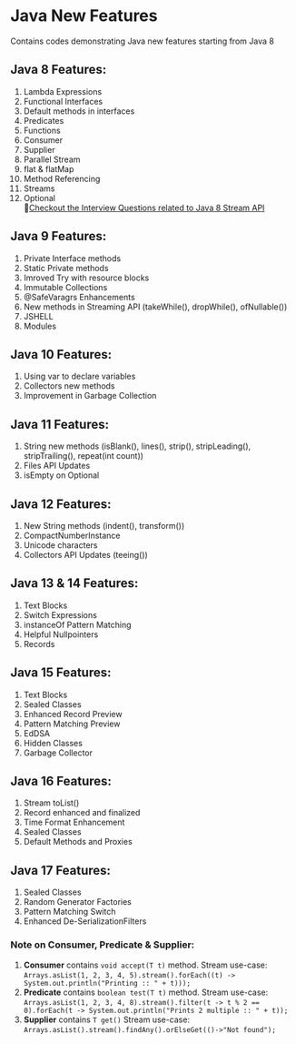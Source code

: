 # Java New Features
Contains codes demonstrating Java new features starting from Java 8
## Java 8 Features:
1. Lambda Expressions
2. Functional Interfaces
3. Default methods in interfaces
4. Predicates
5. Functions
6. Consumer
7. Supplier
8. Parallel Stream
9. flat & flatMap
10. Method Referencing
11. Streams
12. Optional </br>
    🔗[Checkout the Interview Questions related to Java 8 Stream API](https://github.com/attrayadas/java-new-features/tree/main/java-8-features/src/com/attraya/java8/interviewquestions)

## Java 9 Features:
1. Private Interface methods
2. Static Private methods
3. Imroved Try with resource blocks
4. Immutable Collections
5. @SafeVaragrs Enhancements
6. New methods in Streaming API (takeWhile(), dropWhile(), ofNullable())
7. JSHELL
8. Modules

## Java 10 Features:
1. Using var to declare variables
2. Collectors new methods
3. Improvement in Garbage Collection

## Java 11 Features:
1. String new methods (isBlank(), lines(), strip(), stripLeading(), stripTrailing(), repeat(int count))
2. Files API Updates
3. isEmpty on Optional

## Java 12 Features:
1. New String methods (indent(), transform())
2. CompactNumberInstance
3. Unicode characters
4. Collectors API Updates (teeing())

## Java 13 & 14 Features:
1. Text Blocks
2. Switch Expressions
3. instanceOf Pattern Matching
4. Helpful Nullpointers
5. Records

## Java 15 Features:
1. Text Blocks
2. Sealed Classes
3. Enhanced Record Preview
4. Pattern Matching Preview
5. EdDSA
6. Hidden Classes
7. Garbage Collector

## Java 16 Features:
1. Stream toList()
2. Record enhanced and finalized
3. Time Format Enhancement
4. Sealed Classes
5. Default Methods and Proxies

## Java 17 Features:
1. Sealed Classes
2. Random Generator Factories
3. Pattern Matching Switch
4. Enhanced De-SerializationFilters

### Note on Consumer, Predicate & Supplier:
1. **Consumer** contains ```void accept(T t)``` method.
   Stream use-case: ```Arrays.asList(1, 2, 3, 4, 5).stream().forEach((t) -> System.out.println("Printing :: " + t)));```
3. **Predicate** contains ```boolean test(T t)``` method.
   Stream use-case: ```Arrays.asList(1, 2, 3, 4, 8).stream().filter(t -> t % 2 == 0).forEach(t -> System.out.println("Prints 2 multiple :: " + t));```
5. **Supplier** contains ```T get()```
   Stream use-case: ```Arrays.asList().stream().findAny().orElseGet(()->"Not found");```
